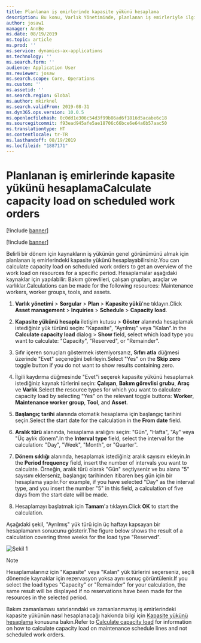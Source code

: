 ```yaml
---
title: Planlanan iş emirlerinde kapasite yükünü hesaplama
description: Bu konu, Varlık Yönetiminde, planlanan iş emirleriyle ilgili kapasite yükünün nasıl hesaplanacağını açıklamaktadır.
author: josaw1
manager: AnnBe
ms.date: 08/19/2019
ms.topic: article
ms.prod: ''
ms.service: dynamics-ax-applications
ms.technology: ''
ms.search.form: ''
audience: Application User
ms.reviewer: josaw
ms.search.scope: Core, Operations
ms.custom: ''
ms.assetid: ''
ms.search.region: Global
ms.author: mkirknel
ms.search.validFrom: 2019-08-31
ms.dyn365.ops.version: 10.0.5
ms.openlocfilehash: 0c0dd1e306c54d3f99b86ad6f1816d5acabe6c18
ms.sourcegitcommit: f93ead945afe5ae18706c66bce6e64a6b57aac50
ms.translationtype: HT
ms.contentlocale: tr-TR
ms.lasthandoff: 08/19/2019
ms.locfileid: "1887171"
---
```

# <a name="calculate-capacity-load-on-scheduled-work-orders"></a><span data-ttu-id="a0654-103">Planlanan iş emirlerinde kapasite yükünü hesaplama</span><span class="sxs-lookup"><span data-stu-id="a0654-103">Calculate capacity load on scheduled work orders</span></span>

[!include [banner](../../includes/banner.md)]

[!include [banner](../../includes/preview-banner.md)]

<span data-ttu-id="a0654-104">Belirli bir dönem için kaynakların iş yükünün genel görünümünü almak için planlanan iş emirlerindeki kapasite yükünü hesaplayabilirsiniz.</span><span class="sxs-lookup"><span data-stu-id="a0654-104">You can calculate capacity load on scheduled work orders to get an overview of the work load on resources for a specific period.</span></span> <span data-ttu-id="a0654-105">Hesaplamalar aşağıdaki kaynaklar için yapılabilir: Bakım görevlileri, çalışan grupları, araçlar ve varlıklar.</span><span class="sxs-lookup"><span data-stu-id="a0654-105">Calculations can be made for the following resources: Maintenance workers, worker groups, tools, and assets.</span></span>

1. <span data-ttu-id="a0654-106">**Varlık yönetimi** > **Sorgular** > **Plan** > **Kapasite yükü**'ne tıklayın.</span><span class="sxs-lookup"><span data-stu-id="a0654-106">Click **Asset management** > **Inquiries** > **Schedule** > **Capacity load**.</span></span>

2. <span data-ttu-id="a0654-107">**Kapasite yükünü hesapla** iletişim kutusu > **Göster** alanında hesaplamak istediğiniz yük türünü seçin: "Kapasite", "Ayrılmış" veya "Kalan".</span><span class="sxs-lookup"><span data-stu-id="a0654-107">In the **Calculate capacity load** dialog > **Show** field, select which load type you want to calculate: "Capacity", "Reserved", or "Remainder".</span></span>

3. <span data-ttu-id="a0654-108">Sıfır içeren sonuçları göstermek istemiyorsanız, **Sıfırı atla** düğmesi üzerinde "Evet" seçeneğini belirleyin.</span><span class="sxs-lookup"><span data-stu-id="a0654-108">Select "Yes" on the **Skip zero** toggle button if you do not want to show results containing zero.</span></span>

4. <span data-ttu-id="a0654-109">İlgili kaydırma düğmesinde "Evet"i seçerek kapasite yükünü hesaplamak istediğiniz kaynak türlerini seçin: **Çalışan**, **Bakım görevlisi grubu**, **Araç** ve **Varlık**.</span><span class="sxs-lookup"><span data-stu-id="a0654-109">Select the resource types for which you want to calculate capacity load by selecting "Yes" on the relevant toggle buttons: **Worker**, **Maintenance worker group**, **Tool**, and **Asset**.</span></span>

5. <span data-ttu-id="a0654-110">**Başlangıç tarihi** alanında otomatik hesaplama için başlangıç tarihini seçin.</span><span class="sxs-lookup"><span data-stu-id="a0654-110">Select the start date for the calculation in the **From date** field.</span></span>

6. <span data-ttu-id="a0654-111">**Aralık türü** alanında, hesaplama aralığını seçin: "Gün", "Hafta", "Ay" veya "Üç aylık dönem".</span><span class="sxs-lookup"><span data-stu-id="a0654-111">In the **Interval type** field, select the interval for the calculation: "Day", "Week", "Month", or "Quarter".</span></span>

7. <span data-ttu-id="a0654-112">**Dönem sıklığı** alanında, hesaplamak istediğiniz aralık sayısını ekleyin.</span><span class="sxs-lookup"><span data-stu-id="a0654-112">In the **Period frequency** field, insert the number of intervals you want to calculate.</span></span> <span data-ttu-id="a0654-113">Örneğin, aralık türü olarak "Gün" seçtiyseniz ve bu alana "5" sayısını eklerseniz, başlangıç tarihinden itibaren beş gün için bir hesaplama yapılır.</span><span class="sxs-lookup"><span data-stu-id="a0654-113">For example, if you have selected "Day" as the interval type, and you insert the number "5" in this field, a calculation of five days from the start date will be made.</span></span>

8. <span data-ttu-id="a0654-114">Hesaplamayı başlatmak için **Tamam**'a tıklayın.</span><span class="sxs-lookup"><span data-stu-id="a0654-114">Click **OK** to start the calculation.</span></span>

<span data-ttu-id="a0654-115">Aşağıdaki şekil, "Ayrılmış" yük türü için üç haftayı kapsayan bir hesaplamanın sonucunu gösterir.</span><span class="sxs-lookup"><span data-stu-id="a0654-115">The figure below shows the result of a calculation covering three weeks for the load type "Reserved".</span></span>

![Şekil 1](media/08-work-order-scheduling.png)

>[!NOTE]
><span data-ttu-id="a0654-117">Hesaplamalarınız için "Kapasite" veya "Kalan" yük türlerini seçerseniz, seçili dönemde kaynaklar için rezervasyon yoksa aynı sonuç görüntülenir.</span><span class="sxs-lookup"><span data-stu-id="a0654-117">If you select the load types "Capacity" or "Remainder" for your calculation, the same result will be displayed if no reservations have been made for the resources in the selected period.</span></span>

<span data-ttu-id="a0654-118">Bakım zamanlaması satırlarındaki ve zamanlanmamış iş emirlerindeki kapasite yükünün nasıl hesaplanacağı hakkında bilgi için [Kapasite yükünü hesaplama](../capacity-planning/calculate-capacity-load.md) konusuna bakın.</span><span class="sxs-lookup"><span data-stu-id="a0654-118">Refer to [Calculate capacity load](../capacity-planning/calculate-capacity-load.md) for information on how to calculate capacity load on maintenance schedule lines and not scheduled work orders.</span></span>

